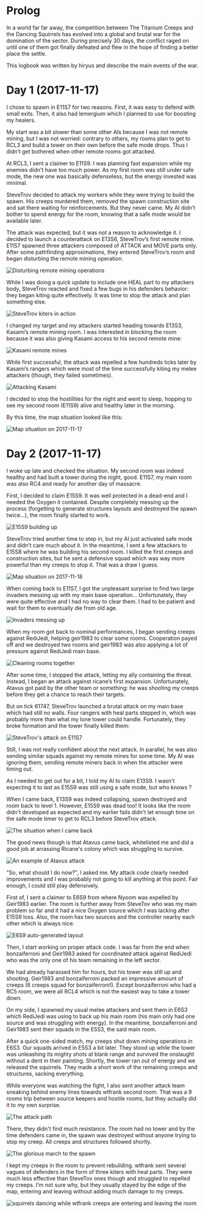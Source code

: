# Prolog

In a world far far away, the competition between The Titanium Creeps and the Dancing Squirrels has
evolved into a global and brutal war for the domination of the sector. During precisely 30 days,
the conflict raged on until one of them got finally defeated and flew in the hope of finding a
better place the settle.

This logbook was written by hiryus and describe the main events of the war.


# Day 1 (2017-11-17)

I chose to spawn in E11S7 for two reasons. First, it was easy to defend with small exits. Then, it
also had lemergium which I planned to use for boosting my healers.

My start was a bit slower than some other AIs because I was not remote mining, but I was not
worried: contrary to others, my rooms plan to get to RCL3 and build a tower on their own before the
safe mode drops. Thus I didn’t get bothered when other remote rooms got attacked.

At RCL3, I sent a claimer to E11S9. I was planning fast expansion while my enemies didn't have too
much power. As my first room was still under safe mode, the new one was basically defenseless, but
the energy invested was minimal.

SteveTrov decided to attack my workers while they were trying to build the spawn. His creeps
murdered them, removed the spawn construction site and sat there waiting for reinforcements. But
they never came. My AI didn’t bother to spend energy for the room, knowing that a safe mode would
be available later.

The attack was expected, but it was not a reason to acknowledge it. I decided to launch a
counterattack on E13S6, SteveTrov’s first remote mine. E11S7 spawned three attackers composed of
ATTACK and MOVE parts only. After some pathfinding approximations, they entered SteveTrov’s room
and began disturbing the remote mining operation.

<img src="img/disturbing_remote_mining_operations.gif" alt="Disturbing remote mining operations" style="max-height: 100px;"/>

While I was doing a quick update to include one HEAL part to my attackers body, SteveTrov reacted
and fixed a few bugs in his defenders behavior: they began kiting quite effectively. It was time to
stop the attack and plan something else.

![SteveTrov kiters in action](img/2.SteveTrov_answer_healers_rangers.gif)

I changed my target and my attackers started heading towards E13S3, Kasami’s remote mining room. I
was interested in blocking the room because it was also giving Kasami access to his second remote
mine:

![Kasami remote mines](img/4.kasamis_remotes.png)

While first successful, the attack was repelled a few hundreds ticks later by Kasami’s rangers which
were most of the time successfully kiting my melee attackers (though, they failed sometimes).

![Attacking Kasami](img/3.attacking_kasami.gif)

I decided to stop the hostilities for the night and went to sleep, hopping to see my second room
(E11S9) alive and healthy later in the morning.

By this time, the map situation looked like this:

![Map situation on 2017-11-17](img/Situation_2017-11-18_00-00.png)


# Day 2 (2017-11-17)

I woke up late and checked the situation. My second room was indeed healthy and had built a tower
during the night, good. E11S7, my main room was also RC4 and ready for another day of massacre.

First, I decided to claim E15S9. It was well protected in a dead-end and I needed the Oxygen it
contained. Despite completely messing up the process (forgetting to generate structures layouts and
destroyed the spawn twice…), the room finally started to work.

![E15S9 building up](img/6_E15S9_building_up.png)

SteveTrov tried another time to step in, but my AI just activated safe mode and didn’t care much
about it. In the meantime, I sent a few attackers to E15S8 where he was building his second room. I
killed the first creeps and construction sites, but he sent a defensive squad which was way more
powerful than my creeps to stop it. That was a draw I guess.

![Map situation on 2017-11-18](img/Situation_2017-11-18_12-50.png)

When coming back to E11S7, I got the unpleasant surprise to find two large invaders messing up with
my main base operation… Unfortunately, they were quite effective and I had no way to clear them. I
had to be patient and wait for them to eventually die from old age.

![Invaders messing up](img/4.invaders.gif)

When my room got back to nominal performances, I began sending creeps against RediJedi, helping
geir1983 to clear some rooms. Cooperation payed off and we destroyed two rooms and geir1983 was
also applying a lot of pressure against RediJedi main base.

![Cleaning rooms together](img/cleaning_rooms_together.gif)

After some time, I stopped the attack, letting my ally containing the threat. Instead, I began an
attack against ricane’s first expansion. Unfortunately, Atavus got paid by the other team or
something: he was shooting my creeps before they get a chance to reach their targets.

But on tick 61747, SteveTrov launched a brutal attack on my main base which had still no walls.
Four rangers with heal parts stepped in, which was probably more than what my lone tower could
handle. Fortunately, they broke formation and the tower finally killed them:

![SteveTrov's attack on E11S7](img/7_stevetrovs_attack.gif)

Still, I was not really confident about the next attack. In parallel, he was also sending similar
squads against my remote mines for some time. My AI was ignoring them, sending remote miners back
in when the attacker were timing out.

As I needed to get out for a bit, I told my AI to claim E13S9. I wasn't expecting it to last as
E15S9 was still using a safe mode, but who knows ?

When I came back, E13S9 was indeed collapsing, spawn destroyed and room back to level 1. However,
E15S9 was dead too! It looks like the room didn't developed as expected and my earlier fails didn't
let enough time on the safe mode timer to get to RCL3 before SteveTrov attack.

![The situation when I came back](img/situation_2017-11-18_20-30.png)

The good news though is that Atavus came back, whitelisted me and did a good job at arrassing
Ricane's colony which was struggling to survive.

![An example of Atavus attack](img/31358186486.gif)

"So, what should I do now?", I asked me. My attack code clearly needed improvements and I was
probably not going to kill anything at this point. Fair enough, I could still play defensively.

First of, I sent a claimer to E6S9 from where Nyoom was expelled by Geir1983 earlier. The room is
further away from SteveTov who was my main problem so far and it had a nice Oxygen source which I
was lacking after E15S9 loss. Also, the room has two sources and the controller nearby each other
which is always nice.

![E6S9 auto-generated layout](img/E6S9_layout.png)

Then, I start working on proper attack code. I was far from the end when bonzaiferroni and Geir1983
asked for coordinated attack against RediJedi who was the only one of his team remaining in the
left sector.

We had already harassed him for hours, but his tower was still up and shooting. Geir1983 and
bonzaiferroni packed an impressive amount of creeps (6 creeps squad for bonzaiferroni!). Except
bonzaiferroni who had a RC5 room, we were all RCL4 which is not the easiest way to take a tower
down.

On my side, I spawned my usual melee attackers and sent them in E6S3 which RediJedi was using to
back up his main room (his main only had one source and was struggling with energy). In the
meantime, bonzaiferroni and Geir1983 sent their squads in the E5S3, the said main room.

After a quick one-sided match, my creeps shut down mining operations in E6S3. Our squads arrived in
E5S3 a bit later. They stood up while the tower was unleashing its mighty shots at blank range and
survived the onslaught without a dent in their painting. Shortly, the tower ran out of energy and
we released the squirrels. They made a short work of the remaining creeps and structures, sacking
everything.

While everyone was watching the fight, I also sent another attack team sneaking behind enemy lines
towards wtfrank second room. That was a 9 rooms trip between source keepers and hostile rooms, but
they actually did it to my own surprise.

![The attack path](img/9958421.png)

There, they didn't find much resistance. The room had no tower and by the time defenders came in,
the spawn was destroyed without anyone trying to stop my creep. All creeps and structures followed
shortly.

![The glorious march to the spawn](img/315165841651.gif)

I kept my creeps in the room to prevent rebuilding. wtfrank sent several vagues of defenders in the
form of three kiters with heal parts. They were much less effective than SteveTov ones though and
struggled to repelled my creeps. I'm not sure why, but they usually stayed by the edge of the map,
entering and leaving without adding much damage to my creeps.

![squirrels dancing while wtfrank creeps are entering and leaving the room](img/1012185.gif)


